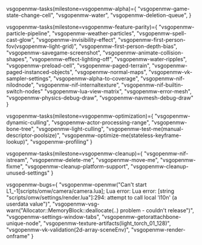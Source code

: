 vsgopenmw-tasks(milestone=vsgopenmw-alpha)={
    "vsgopenmw-game-state-change-cell",
    "vsgopenmw-water",
    "vsgopenmw-deletion-queue",
}

vsgopenmw-tasks(milestone=vsgopenmw-feature-parity)={
    "vsgopenmw-particle-pipeline",
    "vsgopenmw-weather-particles",
    "vsgopenmw-spell-cast-glow",
    "vsgopenmw-invisibility-effect",
    "vsgopenmw-first-person-fov(vsgopenmw-light-grid)",
    "vsgopenmw-first-person-depth-bias",
    "vsgopenmw-savegame-screenshot",
    "vsgopenmw-animate-collision-shapes",
    "vsgopenmw-effect-lighting-off",
    "vsgopenmw-water-ripples",
    "vsgopenmw-preload-cell",
    "vsgopenmw-paged-terrain",
    "vsgopenmw-paged-instanced-objects",
    "vsgopenmw-normal-maps",
    "vsgopenmw-vk-sampler-settings",
    "vsgopenmw-alpha-to-coverage",
    "vsgopenmw-nif-nilodnode",
    "vsgopenmw-nif-internaltexture",
    "vsgopenmw-nif-builtin-switch-nodes"
    "vsgopenmw-lua-view-matrix",
    "vsgopenmw-error-mesh",
    "vsgopenmw-physics-debug-draw",
    "vsgopenmw-navmesh-debug-draw"
}

vsgopenmw-tasks(milestone=vsgopenmw-optimization)={
    "vsgopenmw-dynamic-culling",
    "vsgopenmw-actor-processing-range",
    "vsgopenmw-bone-tree",
    "vsgopenmw-light-culling",
    "vsgopenmw-test-me(manual-descriptor-poolsize)",
    "vsgopenmw-optimize-me(stateless-keyframe-lookup)",
    "vsgopenmw-profiling"
}

vsgopenmw-tasks(milestone=vsgopenmw-cleanup)={
    "vsgopenmw-nif-istream",
    "vsgopenmw-delete-me",
    "vsgopenmw-move-me",
    "vsgopenmw-fixme",
    "vsgopenmw-cleanup-platform-support",
    "vsgopenmw-cleanup-unused-settings"
}

vsgopenmw-bugs={
    "vsgopenmw-openmw(\"Can't start L1_-1[scripts/omw/camera/camera.lua]; Lua error: Lua error: [string "scripts/omw/settings/render.lua"]:294: attempt to call local 'l10n' (a userdata value\")",
    "vsgopenmw-vsg-warn(\"Allocator::MemoryBlock::deallocate(..) problem - couldn't release\")",
    "vsgopenmw-settings-window-tabs",
    "vsgopenmw-getorattachbone-unique-node",
    "vsgopenmw-texture-artifacts(light_torch_01_128)",
    "vsgopenmw-vk-validation(2d-array-sceneEnv)",
    "vsgopenmw-render-onframe"
}

